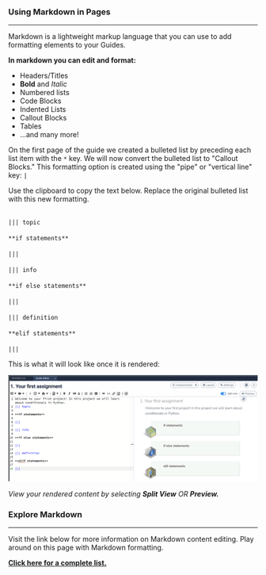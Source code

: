 ### Using Markdown in Pages
---
Markdown is a lightweight markup language that you can use to add formatting elements to your Guides.

**In markdown you can edit and format:**
* Headers/Titles
* **Bold** and *Italic* 
* Numbered lists
* Code Blocks
* Indented Lists
* Callout Blocks
* Tables
* ...and many more!

On the first page of the guide we created a bulleted list by preceding each list item with the `*` key. We will now convert the bulleted list to "Callout Blocks." This formatting option is created using the "pipe" or "vertical line" key: `|` 

Use the clipboard to copy the text below. Replace the original bulleted list with this new formatting.

```

||| topic

**if statements**

|||

||| info

**if else statements**

|||

||| definition

**elif statements**

|||

```

This is what it will look like once it is rendered: 

![Displays how the above text field will render for students when placed into the Guide's markdown editor.](.guides/img/calloutrender.png)

*View your rendered content by selecting **Split View** OR **Preview.***



### Explore Markdown
---

Visit the link below for more information on Markdown content editing. Play around on this page with Markdown formatting. 

 [**Click here for a complete list.**](https://docs.codio.com/instructors/authoring/guides/markdown_content.html)


